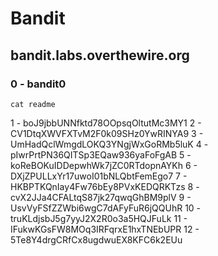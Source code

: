 # Bandit

## bandit.labs.overthewire.org

### 0 - bandit0

`cat readme`

1 - boJ9jbbUNNfktd78OOpsqOltutMc3MY1
2 - CV1DtqXWVFXTvM2F0k09SHz0YwRINYA9
3 - UmHadQclWmgdLOKQ3YNgjWxGoRMb5luK
4 - pIwrPrtPN36QITSp3EQaw936yaFoFgAB
5 - koReBOKuIDDepwhWk7jZC0RTdopnAYKh
6 - DXjZPULLxYr17uwoI01bNLQbtFemEgo7
7 - HKBPTKQnIay4Fw76bEy8PVxKEDQRKTzs
8 - cvX2JJa4CFALtqS87jk27qwqGhBM9plV
9 - UsvVyFSfZZWbi6wgC7dAFyFuR6jQQUhR
10 - truKLdjsbJ5g7yyJ2X2R0o3a5HQJFuLk
11 - IFukwKGsFW8MOq3IRFqrxE1hxTNEbUPR
12 - 5Te8Y4drgCRfCx8ugdwuEX8KFC6k2EUu
